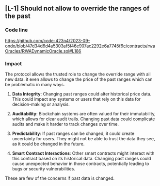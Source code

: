 

## [L-1] Should not allow to override the ranges of the past

### Code line

https://github.com/code-423n4/2023-09-ondo/blob/47d34d6d4a5303af5f46e907ac2292e6a7745f6c/contracts/rwaOracles/RWADynamicOracle.sol#L186

### Impact

The protocol allows the trusted role to change the override range with all new data. it even allows to change the price of the past ranges which can be problematic in many ways.

1. **Data Integrity**: Changing past ranges could alter historical price data. This could impact any systems or users that rely on this data for decision-making or analysis.

2. **Auditability**: Blockchain systems are often valued for their immutability, which allows for clear audit trails. Changing past data could complicate audits and make it harder to track changes over time.

3. **Predictability**: If past ranges can be changed, it could create uncertainty for users. They might not be able to trust the data they see, as it could be changed in the future.

4. **Smart Contract Interactions**: Other smart contracts might interact with this contract based on its historical data. Changing past ranges could cause unexpected behavior in those contracts, potentially leading to bugs or security vulnerabilities.

These are few of the concerns if past data is changed.
